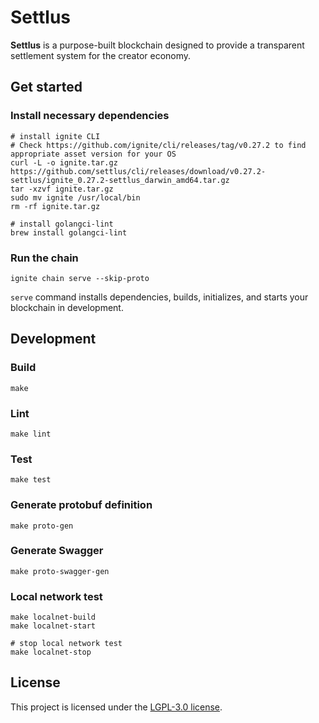 # Settlus

**Settlus** is a purpose-built blockchain designed to provide a transparent settlement system for the creator economy.

## Get started
### Install necessary dependencies
```shell
# install ignite CLI
# Check https://github.com/ignite/cli/releases/tag/v0.27.2 to find appropriate asset version for your OS
curl -L -o ignite.tar.gz https://github.com/settlus/cli/releases/download/v0.27.2-settlus/ignite_0.27.2-settlus_darwin_amd64.tar.gz
tar -xzvf ignite.tar.gz
sudo mv ignite /usr/local/bin
rm -rf ignite.tar.gz

# install golangci-lint
brew install golangci-lint
```

### Run the chain
```shell
ignite chain serve --skip-proto
```

`serve` command installs dependencies, builds, initializes, and starts your blockchain in development.

## Development
### Build
```shell
make
```

### Lint
```shell
make lint
```

### Test
```shell
make test
```

### Generate protobuf definition
```shell
make proto-gen
```

### Generate Swagger
```shell
make proto-swagger-gen
```

### Local network test
```shell
make localnet-build
make localnet-start

# stop local network test
make localnet-stop
```

## License
This project is licensed under the [LGPL-3.0 license](LICENSE).
